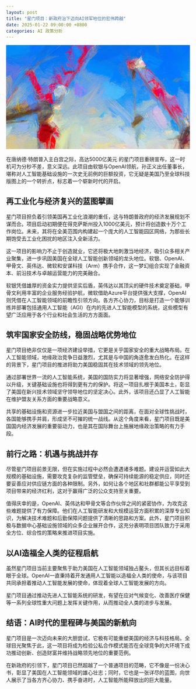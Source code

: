 ```yaml
---
layout: post
title: "星门项目：新政府治下迈向AI领军地位的宏伟跨越"
date: 2025-01-22 09:00:00 +0800
categories: AI 政策分析
---
```


![AI Leadership Abstract](/assets/images/posts/ai-abstract.jpg)



在唐纳德·特朗普入主白宫之际，高达5000亿美元
的星门项目重磅宣布，这一时机可为分秒不差，意义深远。此项目由软银与OpenAI领航，孙正义出任董事长，堪称对人工智能基础设施的一次史无前例的巨额投资，它无疑是美国乃至全球科技版图上的一个转折点，标志着一个崭新时代的开启。

## 再工业化与经济复兴的蓝图擘画

星门项目担负着引领美国再工业化浪潮的重任，这与特朗普政府的经济发展规划不谋而合。项目启动初期便在得克萨斯州投入1000亿美元，预计将创造数十万个工作岗位。未来，其将在全美范围内构建起一个庞大的人工智能园区网络，为那些长期饱受去工业化困扰的地区注入全新活力。

这一项目的影响力不止于创造就业，它还将极大地刺激当地经济，吸引众多相关产业聚集，进一步巩固美国在全球人工智能创新领域的龙头地位。软银、OpenAI、甲骨文、英伟达、微软和安谋科技（Arm）携手合作，这一梦幻组合实现了金融资本、前沿技术与卓越运营能力的完美融合。

软银凭借雄厚的资金实力提供坚实后盾，英伟达以其顶尖的硬件技术奠定基础，甲骨文利用丰富的企业服务经验护航，微软借助Azure平台提供强大支撑，OpenAI则凭借在人工智能领域的前瞻性引领方向。各方齐心协力，目标是打造一个能够训练并部署包括通用人工智能（AGI）在内的先进人工智能模型的系统，这些模型有望广泛应用于各个行业和社会生活的方方面面。

## 筑牢国家安全防线，稳固战略优势地位

星门项目绝非仅仅是一项经济建设举措，它更是关乎国家安全的重大战略布局。在人工智能领域，地缘政治竞争日益激烈，尤其是与中国的角逐愈发白热化。在这样的背景下，星门项目的推进将助力美国稳固其在技术领域的领先地位。

通过部署世界一流的人工智能系统，美国的国防实力将显著增强，网络安全防护得以升级，关键基础设施也将得到更有力的保护。将这一项目扎根于美国本土，彰显了美国在新兴技术领域坚守领导地位的坚定决心。此外，该项目还凸显了人工智能在维护盟友关系方面的重要战略意义。

共享的基础设施和资源进一步拉近美国与盟国之间的距离，在面对全球性挑战时，各国能够携手并肩，形成坚不可摧的统一战线。从这个角度来看，星门项目既是美国国内经济发展的重要驱动力，也是其在国际舞台上施展地缘政治策略的有力手段。

## 前行之路：机遇与挑战并存

尽管星门项目前景无限，但在实施过程中必然会遭遇诸多难题。建设并运营如此大规模的基础设施，需要攻克复杂的监管壁垒，确保可持续能源的稳定供应，同时还要妥善应对供应链方面的各种限制。另外，如何让各个地区和社群都能公平享受到项目带来的经济红利，这对于赢得广泛的公众支持至关重要。

值得庆幸的是，OpenAI、英伟达和甲骨文等合作伙伴之间的紧密协作，为攻克这些难题提供了有力保障。他们在人工智能研发和大规模运营方面积累的深厚专业知识，为解决技术难题和后勤保障问题提供了清晰的思路和方案。此外，星门项目积极与数据中心基础设施领域的众多企业展开合作，这充分表明项目团队致力于采用全方位、综合性的策略来推进项目实施。

## 以AI造福全人类的征程启航

虽然星门项目当前主要聚焦于助力美国在人工智能领域独占鳌头，但其长远目标着眼于全球。OpenAI一直秉持着开发通用人工智能以造福全人类的使命，与该项目共同承担着推动人工智能发展的使命，体现着全球人工智能发展的方向。

星门项目通过推动先进人工智能系统的研发，有望在应对气候变化、改善医疗保健等一系列全球性重大问题上发挥关键作用，从而推动全人类的进步与发展。

## 结语：AI时代的里程碑与美国的新航向

星门项目是一次迈向未来的大胆尝试，它极有可能重塑美国的经济与科技格局。全球目光聚焦于此，这一项目将成为检验公私合作模式能否在全球竞争的大环境下成功推动创新、创造财富并维持战略领先地位的重要范例。

在新政府的引领下，星门项目已然超越了一个普通项目的范畴，它不像是一份决心书，彰显了美国在人工智能领域的雄心壮志；同时，它也是一张详尽的蓝图，向世人展示了当各方齐心协力、携手奋进时，人工智能所能释放出的巨大能量。